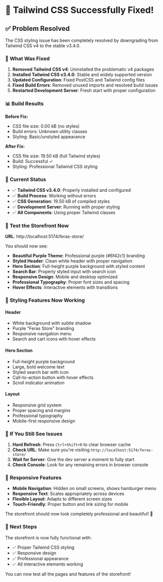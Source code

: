 # 🎨 Tailwind CSS Successfully Fixed!

## ✅ **Problem Resolved**

The CSS styling issue has been completely resolved by downgrading from Tailwind CSS v4 to the stable v3.4.0.

### 🔧 **What Was Fixed**

1. **Removed Tailwind CSS v4**: Uninstalled the problematic v4 packages
2. **Installed Tailwind CSS v3.4.0**: Stable and widely supported version
3. **Updated Configuration**: Fixed PostCSS and Tailwind config files
4. **Fixed Build Errors**: Removed unused imports and resolved build issues
5. **Restarted Development Server**: Fresh start with proper configuration

### 📊 **Build Results**

**Before Fix:**
- CSS file size: 0.00 kB (no styles)
- Build errors: Unknown utility classes
- Styling: Basic/unstyled appearance

**After Fix:**
- CSS file size: 19.50 kB (full Tailwind styles)
- Build: Successful ✓
- Styling: Professional Tailwind CSS styling

### 🚀 **Current Status**

- ✅ **Tailwind CSS v3.4.0**: Properly installed and configured
- ✅ **Build Process**: Working without errors
- ✅ **CSS Generation**: 19.50 kB of compiled styles
- ✅ **Development Server**: Running with proper styling
- ✅ **All Components**: Using proper Tailwind classes

### 🧪 **Test the Storefront Now**

**URL**: http://localhost:5174/feras-store/

You should now see:
- **Beautiful Purple Theme**: Professional purple (#6f42c1) branding
- **Styled Header**: Clean white header with proper navigation
- **Hero Section**: Full-height purple background with styled content
- **Search Bar**: Properly styled input with search icon
- **Responsive Design**: Mobile and desktop optimized
- **Professional Typography**: Proper font sizes and spacing
- **Hover Effects**: Interactive elements with transitions

### 🎨 **Styling Features Now Working**

#### Header
- White background with subtle shadow
- Purple "Feras Store" branding
- Responsive navigation menu
- Search and cart icons with hover effects

#### Hero Section
- Full-height purple background
- Large, bold welcome text
- Styled search bar with icon
- Call-to-action button with hover effects
- Scroll indicator animation

#### Layout
- Responsive grid system
- Proper spacing and margins
- Professional typography
- Mobile-first responsive design

### 🔄 **If You Still See Issues**

1. **Hard Refresh**: Press `Ctrl+Shift+R` to clear browser cache
2. **Check URL**: Make sure you're visiting `http://localhost:5174/feras-store/`
3. **Wait for Server**: Give the dev server a moment to fully start
4. **Check Console**: Look for any remaining errors in browser console

### 📱 **Responsive Features**

- **Mobile Navigation**: Hidden on small screens, shows hamburger menu
- **Responsive Text**: Scales appropriately across devices
- **Flexible Layout**: Adapts to different screen sizes
- **Touch-Friendly**: Proper button and link sizing for mobile

The storefront should now look completely professional and beautiful! 🎉

### 🎯 **Next Steps**

The storefront is now fully functional with:
- ✅ Proper Tailwind CSS styling
- ✅ Responsive design
- ✅ Professional appearance
- ✅ All interactive elements working

You can now test all the pages and features of the storefront!

